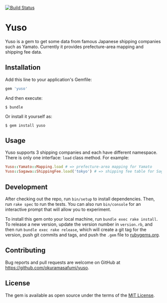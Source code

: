 [![Build Status](https://travis-ci.org/okuramasafumi/yuso.svg?branch=master)](https://travis-ci.org/okuramasafumi/yuso)

# Yuso

Yuso is a gem to get some data from famous Japanese shipping companies such as Yamato.
Currently it provides prefecture-area mapping and shipping fee data.

## Installation

Add this line to your application's Gemfile:

```ruby
gem 'yuso'
```

And then execute:

    $ bundle

Or install it yourself as:

    $ gem install yuso

## Usage

Yuso supports 3 shipping companies and each have different namespace. There is only one interface: `load` class method. For example:

```ruby
Yuso::Yamato::Mapping.load # => prefecture-area mapping for Yamato
Yuso::Sagawa::ShippingFee.load('tokyo') # => shipping fee table for Sagawa and from Tokyo
```

## Development

After checking out the repo, run `bin/setup` to install dependencies. Then, run `rake spec` to run the tests. You can also run `bin/console` for an interactive prompt that will allow you to experiment.

To install this gem onto your local machine, run `bundle exec rake install`. To release a new version, update the version number in `version.rb`, and then run `bundle exec rake release`, which will create a git tag for the version, push git commits and tags, and push the `.gem` file to [rubygems.org](https://rubygems.org).

## Contributing

Bug reports and pull requests are welcome on GitHub at https://github.com/okuramasafumi/yuso.

## License

The gem is available as open source under the terms of the [MIT License](http://opensource.org/licenses/MIT).
